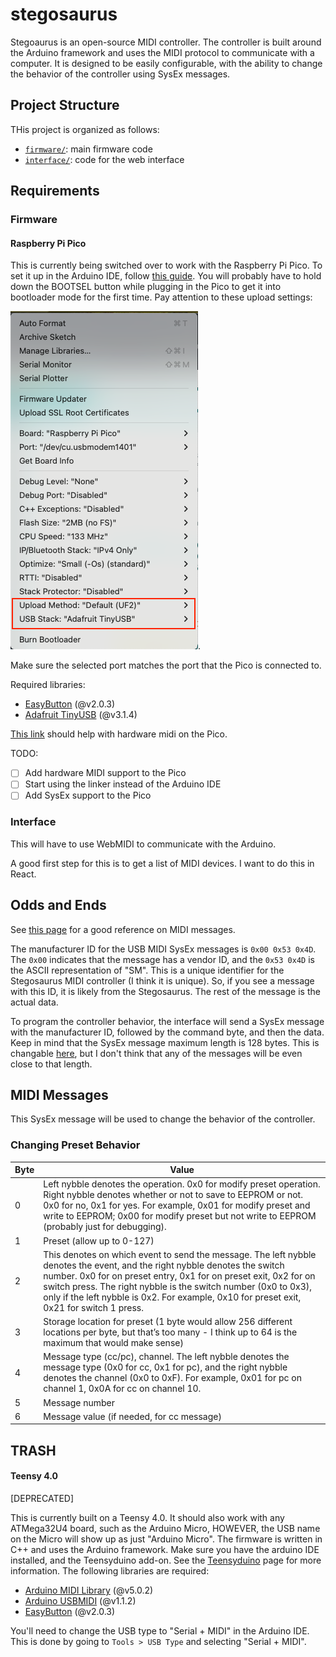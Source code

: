 # stegosaurus

Stegoaurus is an open-source MIDI controller. The controller is built around the Arduino framework and uses the MIDI protocol to communicate with a computer. It is designed to be easily configurable, with the ability to change the behavior of the controller using SysEx messages. 

## Project Structure

THis project is organized as follows:

- [`firmware/`](firmware/): main firmware code
- [`interface/`](interface/): code for the web interface

## Requirements

### Firmware

#### Raspberry Pi Pico

This is currently being switched over to work with the Raspberry Pi Pico.
To set it up in the Arduino IDE, follow [this guide](https://randomnerdtutorials.com/programming-raspberry-pi-pico-w-arduino-ide/). You will probably have to hold down the BOOTSEL button while plugging in the Pico to get it into bootloader mode for the first time. Pay attention to these upload settings:

![upload settings](img/settings.png).

Make sure the selected port matches the port that the Pico is connected to.

Required libraries:

- [EasyButton](https://github.com/evert-arias/EasyButton) (@v2.0.3)
- [Adafruit TinyUSB](https://github.com/adafruit/Adafruit_TinyUSB_Arduino) (@v3.1.4)

[This link](https://electronics.stackexchange.com/questions/623026/problem-working-with-midi-on-hardware-serial-port-on-raspberry-pi-pico-2040) should help with hardware midi on the Pico.

TODO:
- [ ] Add hardware MIDI support to the Pico
- [ ] Start using the linker instead of the Arduino IDE
- [ ] Add SysEx support to the Pico

### Interface

This will have to use WebMIDI to communicate with the Arduino.

A good first step for this is to get a list of MIDI devices. I want to do this in React.

## Odds and Ends

See [this page](https://learn.sparkfun.com/tutorials/midi-tutorial/advanced-messages) for a good reference on MIDI messages.

The manufacturer ID for the USB MIDI SysEx messages is `0x00 0x53 0x4D`. The `0x00` indicates that the message has a vendor ID, and the `0x53 0x4D` is the ASCII representation of "SM". This is a unique identifier for the Stegosaurus MIDI controller (I think it is unique). So, if you see a message with this ID, it is likely from the Stegosaurus. The rest of the message is the actual data.

To program the controller behavior, the interface will send a SysEx message with the manufacturer ID, followed by the command byte, and then the data. Keep in mind that the SysEx message maximum length is 128 bytes. This is changable [here](https://github.com/FortySevenEffects/arduino_midi_library/wiki/Using-custom-Settings), but I don't think that any of the messages will be even close to that length.

## MIDI Messages

This SysEx message will be used to change the behavior of the controller. 

### Changing Preset Behavior
 
| Byte | Value                                                                 |
|------|----------------------------------------------------------------------|
| 0    | Left nybble denotes the operation. 0x0 for modify preset operation. Right nybble denotes whether or not to save to EEPROM or not. 0x0 for no, 0x1 for yes. For example, 0x01 for modify preset and write to EEPROM; 0x00 for modify preset but not write to EEPROM (probably just for debugging). |
| 1    | Preset (allow up to 0-127)  |
| 2    | This denotes on which event to send the message. The left nybble denotes the event, and the right nybble denotes the switch number. 0x0 for on preset entry, 0x1 for on preset exit, 0x2 for on switch press. The right nybble is the switch number (0x0 to 0x3), only if the left nybble is 0x2. For example, 0x10 for preset exit, 0x21 for switch 1 press. |
| 3    | Storage location for preset (1 byte would allow 256 different locations per byte, but that’s too many - I think up to 64 is the maximum that would make sense) |
| 4    | Message type (cc/pc), channel. The left nybble denotes the message type (0x0 for cc, 0x1 for pc), and the right nybble denotes the channel (0x0 to 0xF). For example, 0x01 for pc on channel 1, 0x0A for cc on channel 10. |
| 5    | Message number |
| 6    | Message value (if needed, for cc message) |



## TRASH

#### Teensy 4.0

[DEPRECATED]

This is currently built on a Teensy 4.0. It should also work with any ATMega32U4 board, such as the Arduino Micro, HOWEVER, the USB name on the Micro will show up as just "Arduino Micro". The firmware is written in C++ and uses the Arduino framework. 
Make sure you have the arduino IDE installed, and the Teensyduino add-on. See the [Teensyduino](https://www.pjrc.com/teensy/td_download.html) page for more information. The following libraries are required:

- [Arduino MIDI Library](https://github.com/FortySevenEffects/arduino_midi_library) (@v5.0.2)
- [Arduino USBMIDI](https://github.com/lathoub/Arduino-USBMIDI) (@v1.1.2)
- [EasyButton](https://github.com/evert-arias/EasyButton) (@v2.0.3)

You'll need to change the USB type to "Serial + MIDI" in the Arduino IDE. This is done by going to `Tools > USB Type` and selecting "Serial + MIDI".